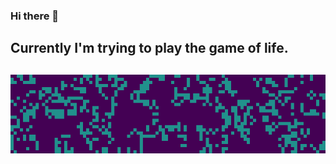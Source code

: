 ### Hi there 👋

Currently I'm trying to play the game of life.
-------
![Image of Yaktocat](./gameoflife/game-of-life.gif)
-------
